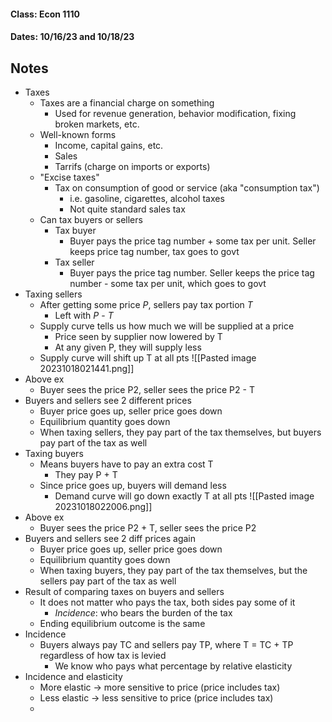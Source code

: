 #### Class: Econ 1110
#### Dates: 10/16/23 and 10/18/23
## Notes

- Taxes
	- Taxes are a financial charge on something
		- Used for revenue generation, behavior modification, fixing broken markets, etc.
	- Well-known forms
		- Income, capital gains, etc.
		- Sales
		- Tarrifs (charge on imports or exports)
	- "Excise taxes"
		- Tax on consumption of good or service (aka "consumption tax")
			- i.e. gasoline, cigarettes, alcohol taxes
			- Not quite standard sales tax
	- Can tax buyers or sellers 
		- Tax buyer
			- Buyer pays the price tag number + some tax per unit. Seller keeps price tag number, tax goes to govt
		- Tax seller
			- Buyer pays the price tag number. Seller keeps the price tag number - some tax per unit, which goes to govt
- Taxing sellers
	- After getting some price *P*, sellers pay tax portion *T*
		- Left with *P* - *T*
	- Supply curve tells us how much we will be supplied at a price
		- Price seen by supplier now lowered by T
		- At any given P, they will supply less
	- Supply curve will shift up T at all pts
![[Pasted image 20231018021441.png]]
- Above ex
	- Buyer sees the price P2, seller sees the price P2 - T
- Buyers and sellers see 2 different prices
	- Buyer price goes up, seller price goes down
	- Equilibrium quantity goes down
	- When taxing sellers, they pay part of the tax themselves, but buyers pay part of the tax as well
- Taxing buyers
	- Means buyers have to pay an extra cost T
		- They pay P + T 
	- Since price goes up, buyers will demand less
		- Demand curve will go down exactly T at all pts
![[Pasted image 20231018022006.png]]
- Above ex
	- Buyer sees the price P2 + T, seller sees the price P2
- Buyers and sellers see 2 diff prices again
	- Buyer price goes up, seller price goes down
	- Equilibrium quantity goes down
	- When taxing buyers, they pay part of the tax themselves, but the sellers pay part of the tax as well
- Result of comparing taxes on buyers and sellers
	- It does not matter who pays the tax, both sides pay some of it
		- *Incidence*: who bears the burden of the tax
	- Ending equilibrium outcome is the same
- Incidence
	- Buyers always pay TC and sellers pay TP, where T = TC + TP regardless of how tax is levied
		- We know who pays what percentage by relative elasticity
- Incidence and elasticity
	- More elastic -> more sensitive to price (price includes tax)
	- Less elastic -> less sensitive to price (price includes tax)
	- 
